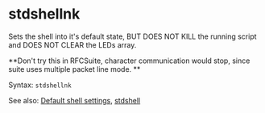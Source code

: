 # stdshellnk

Sets the shell into it's default state, BUT DOES NOT KILL the running script and DOES NOT CLEAR the LEDs array.

**Don't try this in RFCSuite, character communication would stop, since suite uses multiple packet line mode. **

Syntax: `stdshellnk`

See also: [Default shell settings](../default-shell-settings.md), [stdshell](stdshell.md)
